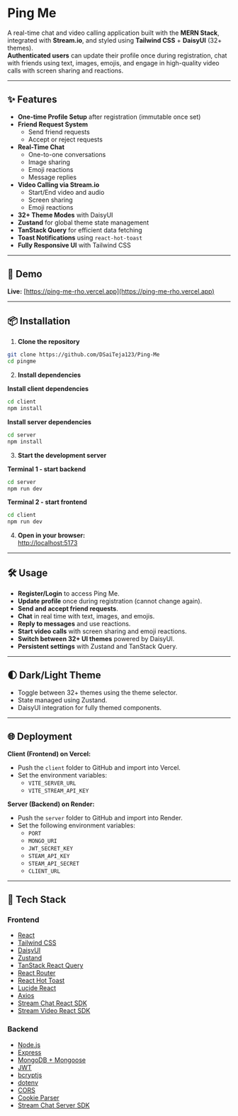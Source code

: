 # Ping Me

A real-time chat and video calling application built with the **MERN Stack**, integrated with **Stream.io**, and styled using **Tailwind CSS** + **DaisyUI** (32+ themes).  
**Authenticated users** can update their profile once during registration, chat with friends using text, images, emojis, and engage in high-quality video calls with screen sharing and reactions.

---

## ✨ Features

- **One-time Profile Setup** after registration (immutable once set)
- **Friend Request System**
  - Send friend requests
  - Accept or reject requests
- **Real-Time Chat**
  - One-to-one conversations
  - Image sharing
  - Emoji reactions
  - Message replies
- **Video Calling via Stream.io**
  - Start/End video and audio
  - Screen sharing
  - Emoji reactions
- **32+ Theme Modes** with DaisyUI
- **Zustand** for global theme state management
- **TanStack Query** for efficient data fetching
- **Toast Notifications** using `react-hot-toast`
- **Fully Responsive UI** with Tailwind CSS

---

## 🚀 Demo

**Live:** [https://ping-me-rho.vercel.app](https://ping-me-rho.vercel.app)

---

## 📦 Installation

1. **Clone the repository**
```bash
git clone https://github.com/DSaiTeja123/Ping-Me
cd pingme
```

2. **Install dependencies**

**Install client dependencies**
```bash
cd client
npm install
```

**Install server dependencies**
```bash
cd server
npm install
```

3. **Start the development server**

**Terminal 1 - start backend**
```bash
cd server
npm run dev
```

**Terminal 2 - start frontend**
```bash
cd client
npm run dev
```

4. **Open in your browser:**  
[http://localhost:5173](http://localhost:5173)

---

## 🛠️ Usage

- **Register/Login** to access Ping Me.
- **Update profile** once during registration (cannot change again).
- **Send and accept friend requests**.
- **Chat** in real time with text, images, and emojis.
- **Reply to messages** and use reactions.
- **Start video calls** with screen sharing and emoji reactions.
- **Switch between 32+ UI themes** powered by DaisyUI.
- **Persistent settings** with Zustand and TanStack Query.

---

## 🌓 Dark/Light Theme

- Toggle between 32+ themes using the theme selector.
- State managed using Zustand.
- DaisyUI integration for fully themed components.

---

## 🌐 Deployment

**Client (Frontend) on Vercel:**  
- Push the `client` folder to GitHub and import into Vercel.  
- Set the environment variables:
  - `VITE_SERVER_URL`
  - `VITE_STREAM_API_KEY`

**Server (Backend) on Render:**  
- Push the `server` folder to GitHub and import into Render.
- Set the following environment variables:
  - `PORT`
  - `MONGO_URI`
  - `JWT_SECRET_KEY`
  - `STEAM_API_KEY`
  - `STEAM_API_SECRET`
  - `CLIENT_URL`

---

## 🧩 Tech Stack

### Frontend

- [React](https://react.dev/)
- [Tailwind CSS](https://tailwindcss.com/)
- [DaisyUI](https://daisyui.com/)
- [Zustand](https://github.com/pmndrs/zustand)
- [TanStack React Query](https://tanstack.com/query/latest)
- [React Router](https://reactrouter.com/en/main)
- [React Hot Toast](https://react-hot-toast.com/)
- [Lucide React](https://lucide.dev/)
- [Axios](https://axios-http.com/)
- [Stream Chat React SDK](https://getstream.io/chat/docs/sdk/react/)
- [Stream Video React SDK](https://getstream.io/video/docs/react/)

### Backend

- [Node.js](https://nodejs.org/)
- [Express](https://expressjs.com/)
- [MongoDB + Mongoose](https://mongoosejs.com/)
- [JWT](https://github.com/auth0/node-jsonwebtoken)
- [bcryptjs](https://github.com/dcodeIO/bcrypt.js/)
- [dotenv](https://github.com/motdotla/dotenv)
- [CORS](https://github.com/expressjs/cors)
- [Cookie Parser](https://github.com/expressjs/cookie-parser)
- [Stream Chat Server SDK](https://getstream.io/chat/docs/sdk/node/)
